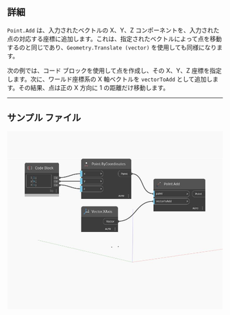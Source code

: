 ## 詳細
`Point.Add` は、入力されたベクトルの X、Y、Z コンポーネントを、入力された点の対応する座標に追加します。これは、指定されたベクトルによって点を移動するのと同じであり、`Geometry.Translate (vector)` を使用しても同様になります。

次の例では、コード ブロックを使用して点を作成し、その X、Y、Z 座標を指定します。次に、ワールド座標系の X 軸ベクトルを `vectorToAdd` として追加します。その結果、点は正の X 方向に 1 の距離だけ移動します。

___
## サンプル ファイル

![Add](./Autodesk.DesignScript.Geometry.Point.Add_img.jpg)

